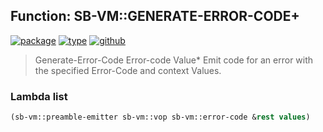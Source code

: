 ## Function: SB-VM::GENERATE-ERROR-CODE+
[![package](https://img.shields.io/badge/Package-SB--VM-5f9ea0.svg?style=social&colorA=999999)](../) [![type](https://img.shields.io/badge/Type-Function-5f9ea0.svg?style=social&colorA=999999)](../#function) [![github](https://img.shields.io/badge/GitHub-View_the_source-5f9ea0.svg?style=social&colorA=999999&logo=github)](https://github.com/sbcl/sbcl/blob/master/src/compiler/x86-64/macros.lisp/) 

> Generate-Error-Code Error-code Value*
> Emit code for an error with the specified Error-Code and context Values.

### Lambda list
```cl
(sb-vm::preamble-emitter sb-vm::vop sb-vm::error-code &rest values)
```
